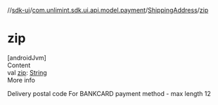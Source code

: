 //[sdk-ui](../../../index.md)/[com.unlimint.sdk.ui.api.model.payment](../index.md)/[ShippingAddress](index.md)/[zip](zip.md)



# zip  
[androidJvm]  
Content  
val [zip](zip.md): [String](https://kotlinlang.org/api/latest/jvm/stdlib/kotlin/-string/index.html)  
More info  


Delivery postal code For BANKCARD payment method - max length 12

  



